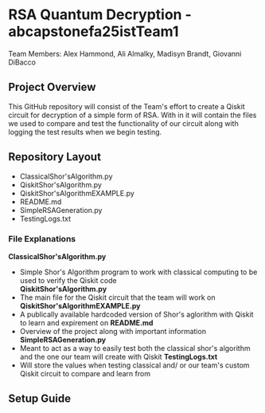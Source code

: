 # RSA Quantum Decryption - abcapstonefa25istTeam1
Team Members: Alex Hammond, Ali Almalky, Madisyn Brandt, Giovanni DiBacco

## Project Overview
  This GitHub repository will consist of the Team's effort to create a Qiskit circuit for decryption of a simple form of RSA. With in it will contain the files we used to compare and test the functionality of our circuit along with logging the test results when we begin testing.

## Repository Layout
- ClassicalShor'sAlgorithm.py
- QiskitShor'sAlgorithm.py
- QiskitShor'sAlgorithmEXAMPLE.py
- README.md
- SimpleRSAGeneration.py
- TestingLogs.txt

### File Explanations
**ClassicalShor'sAlgorithm.py**
- Simple Shor's Algorithm program to work with classical computing to be used to verify the Qiskit code  
**QiskitShor'sAlgorithm.py**
- The main file for the Qiskit circuit that the team will work on
**QiskitShor'sAlgorithmEXAMPLE.py**
- A publically available hardcoded version of Shor's aglorithm with Qiskit to learn and expirement on
**README.md**
- Overview of the project along with important information
**SimpleRSAGeneration.py**
- Meant to act as a way to easily test both the classical shor's algorithm and the one our team will create with Qiskit
**TestingLogs.txt**
- Will store the values when testing classical and/ or our team's custom Qiskit circuit to compare and learn from

## Setup Guide

